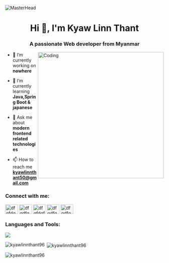 ![MasterHead](https://mir-s3-cdn-cf.behance.net/project_modules/1400/6c0f9b95746151.5e9ecde69599e.gif)

<h1 align="center">Hi 👋, I'm Kyaw Linn Thant</h1>
<h3 align="center">A passionate Web developer from Myanmar</h3>
<img align="right" style={border-radius: 4px} alt="Coding" width="400" src="https://cdn.dribbble.com/users/1059583/screenshots/4171367/coding-freak.gif">

- 🔭 I’m currently working on **nowhere**

- 🌱 I’m currently learning **Java,Spring Boot & japanese**

- 💬 Ask me about **modern frontend related technologies**

- 📫 How to reach me **kyawlinnthant50@gmail.com**

<h3 align="left">Connect with me:</h3>
<p align="left">
<a href="https://twitter.com/dfgfdg" target="blank"><img align="center" src="https://raw.githubusercontent.com/rahuldkjain/github-profile-readme-generator/master/src/images/icons/Social/twitter.svg" alt="dfgfdg" height="30" width="40" /></a>
<a href="https://linkedin.com/in/dfgdfg" target="blank"><img align="center" src="https://raw.githubusercontent.com/rahuldkjain/github-profile-readme-generator/master/src/images/icons/Social/linked-in-alt.svg" alt="dfgdfg" height="30" width="40" /></a>
<a href="https://fb.com/dfgfdgfd" target="blank"><img align="center" src="https://raw.githubusercontent.com/rahuldkjain/github-profile-readme-generator/master/src/images/icons/Social/facebook.svg" alt="dfgfdgfd" height="30" width="40" /></a>
<a href="https://instagram.com/dfgdfgd" target="blank"><img align="center" src="https://raw.githubusercontent.com/rahuldkjain/github-profile-readme-generator/master/src/images/icons/Social/instagram.svg" alt="dfgdfgd" height="30" width="40" /></a>
<a href="https://discord.gg/dfgdfgdfg" target="blank"><img align="center" src="https://raw.githubusercontent.com/rahuldkjain/github-profile-readme-generator/master/src/images/icons/Social/discord.svg" alt="dfgdfgdfg" height="30" width="40" /></a>
</p>

<h3 align="left">Languages and Tools:</h3>
<p align="left">
  <a href="https://skillicons.dev">
    <img src="https://skillicons.dev/icons?i=nextjs,react,ts,redux,tailwind,sass,nodejs,express,nestjs,mysql,mongodb,postgres,prisma,git,aws,docker,cloudflare,vim" />
  </a>
</p>

<p><img align="left" src="https://github-readme-stats.vercel.app/api/top-langs?username=kyawlinnthant96&show_icons=true&locale=en&layout=compact" alt="kyawlinnthant96" /></p>

<p>&nbsp;<img align="center" src="https://github-readme-stats.vercel.app/api?username=kyawlinnthant96&show_icons=true&locale=en" alt="kyawlinnthant96" /></p>

<p><img align="center" src="https://github-readme-streak-stats.herokuapp.com/?user=kyawlinnthant96&" alt="kyawlinnthant96" /></p>

